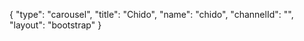 {
    "type": "carousel",
    "title": "Chido",
    "name": "chido",
    "channelId": "",
    "layout": "bootstrap"
}